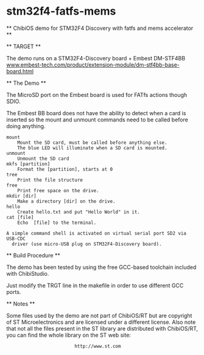 stm32f4-fatfs-mems
==================

** ChibiOS demo for STM32F4 Discovery with fatfs and mems accelerator **

** TARGET **

The demo runs on a STM32F4-Discovery board + Embest DM-STF4BB
    www.embest-tech.com/product/extension-module/dm-stf4bb-base-board.html
    
** The Demo **

The MicroSD port on the Embest board is used for FATfs actions though SDIO.
    
The Embest BB board does not have the ability to detect when a card is inserted
    so the mount and unmount commands need to be called before doing anything.

    mount
        Mount the SD card, must be called before anything else.
        The blue LED will illuminate when a SD card is mounted.
    unmount
        Unmount the SD card 
    mkfs [partition]
        Format the [partition], starts at 0
    tree
        Print the file structure
    free
        Print free space on the drive.
    mkdir [dir]
        Make a directory [dir] on the drive.
    hello
        Create hello.txt and put "Hello World" in it.
    cat [file]
        Echo  [file] to the terminal.
        
    A simple command shell is activated on virtual serial port SD2 via USB-CDC
      driver (use micro-USB plug on STM32F4-Discovery board).

** Build Procedure **

The demo has been tested by using the free GCC-based toolchain included with 
ChibiStudio.

Just modify the TRGT line in the makefile in order to use different GCC ports.

** Notes **

Some files used by the demo are not part of ChibiOS/RT but are copyright of
ST Microelectronics and are licensed under a different license.
Also note that not all the files present in the ST library are distributed
with ChibiOS/RT, you can find the whole library on the ST web site:

                             http://www.st.com
